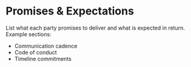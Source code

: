# Promises & Expectations

List what each party promises to deliver and what is expected in return. Example sections:

* Communication cadence
* Code of conduct
* Timeline commitments
